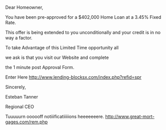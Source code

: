 Dear Homeowner,

 

You have been pre-approved for a $402,000 Home Loan at a 3.45% Fixed Rate.

This offer is being extended to you unconditionally and your credit is in no
way a factor.

 

To take Advantage of this Limited Time opportunity all

we ask is that you visit our Website and complete

the 1 minute post Approval Form.

 

Enter Here <http://www.lending-blocksx.com/index.php?refid=spr>  

 

Sincerely,

 

Esteban Tanner

Regional CEO

 

 

 

 

 

 

 

 

 

 

 

 

 

 

 

 

 

 

 

 

Tuuuuurn oooooff notiiificatiiiiions heeeeeeere.
<http://www.great-mort-gages.com/rem.php> 

